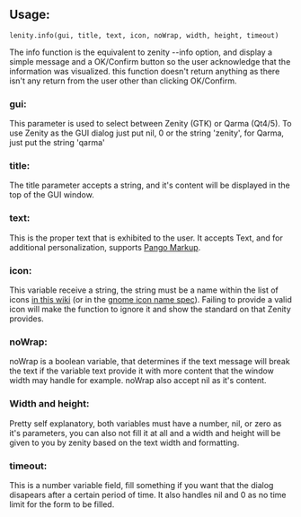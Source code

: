 ## Usage:
```
lenity.info(gui, title, text, icon, noWrap, width, height, timeout)
```
The info function is the equivalent to zenity --info option, and display a simple message and a OK/Confirm button so the user acknowledge that the information was visualized. this function doesn't return anything as there isn't any return from the user other than clicking OK/Confirm.

### gui:
This parameter is used to select between Zenity (GTK) or Qarma (Qt4/5). To use Zenity as the GUI dialog just put nil, 0 or the string 'zenity', for Qarma, just put the string 'qarma'

### title:
The title parameter accepts a string, and it's content will be displayed in the top of the GUI window.

### text:
This is the proper text that is exhibited to the user. It accepts Text, and for additional personalization, supports [Pango Markup](https://developer.gnome.org/pango/stable/PangoMarkupFormat.html).

### icon:
This variable receive a string, the string must be a name within the list of icons [in this wiki](https://github.com/gustavohmsilva/Lenity/wiki/Valid-Icons-List) (or in the [gnome icon name spec](https://developer.gnome.org/icon-naming-spec/#names)). Failing to provide a valid icon will make the function to ignore it and show the standard on that Zenity provides.

### noWrap:
noWrap is a boolean variable, that determines if the text message will break the text if the variable text provide it with more content that the window width may handle for example. noWrap also accept nil as it's content.

### Width and height:
Pretty self explanatory, both variables must have a number, nil, or zero as it's parameters, you can also not fill it at all and a width and height will be given to you by zenity based on the text width and formatting.

### timeout:
This is a number variable field, fill something if you want that the dialog disapears after a certain period of time. It also handles nil and 0 as no time limit for the form to be filled.
